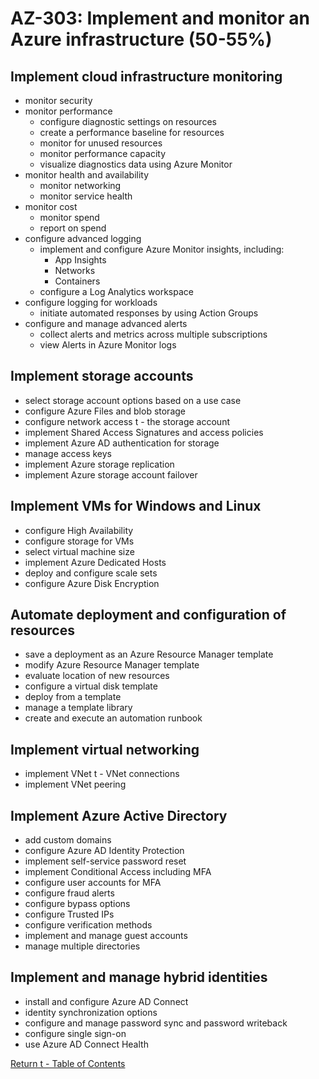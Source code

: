 # AZ-303: Implement and monitor an Azure infrastructure (50-55%)

## Implement cloud infrastructure monitoring
- monitor security
- monitor performance
  - configure diagnostic settings on resources
  - create a performance baseline for resources
  - monitor for unused resources
  - monitor performance capacity
  - visualize diagnostics data using Azure Monitor
- monitor health and availability
  - monitor networking
  - monitor service health
- monitor cost
  - monitor spend
  - report on spend
- configure advanced logging
  - implement and configure Azure Monitor insights, including:
    - App Insights
    - Networks
    - Containers
  - configure a Log Analytics workspace
- configure logging for workloads
  - initiate automated responses by using Action Groups
- configure and manage advanced alerts
  - collect alerts and metrics across multiple subscriptions
  - view Alerts in Azure Monitor logs

## Implement storage accounts
- select storage account options based on a use case
- configure Azure Files and blob storage
- configure network access t  - the storage account
- implement Shared Access Signatures and access policies
- implement Azure AD authentication for storage
- manage access keys
- implement Azure storage replication
- implement Azure storage account failover

## Implement VMs for Windows and Linux
- configure High Availability
- configure storage for VMs
- select virtual machine size
- implement Azure Dedicated Hosts
- deploy and configure scale sets
- configure Azure Disk Encryption

## Automate deployment and configuration of resources
- save a deployment as an Azure Resource Manager template
- modify Azure Resource Manager template
- evaluate location of new resources
- configure a virtual disk template
- deploy from a template
- manage a template library
- create and execute an automation runbook

## Implement virtual networking
- implement VNet t  - VNet connections
- implement VNet peering

## Implement Azure Active Directory
- add custom domains
- configure Azure AD Identity Protection
- implement self-service password reset
- implement Conditional Access including MFA
- configure user accounts for MFA
- configure fraud alerts
- configure bypass options
- configure Trusted IPs
- configure verification methods
- implement and manage guest accounts
- manage multiple directories

## Implement and manage hybrid identities
- install and configure Azure AD Connect
- identity synchronization options
- configure and manage password sync and password writeback
- configure single sign-on
- use Azure AD Connect Health


[Return t  - Table of Contents](README.md)